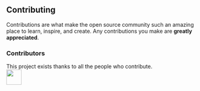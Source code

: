 ## Contributing

Contributions are what make the open source community such an amazing place to learn, inspire, and create. Any contributions you make are **greatly appreciated**.


### Contributors

This project exists thanks to all the people who contribute.
<br/>
<a href="https://github.com/bcit-ddc/fuzzy-search-example/graphs/contributors">
<img src="https://contrib.rocks/image?repo=bcit-ddc/fuzzy-search-example" width="40" height="40"/>
</a>
